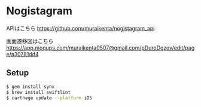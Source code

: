 # Nogistagram

APIはこちら
https://github.com/muraikenta/nogistagram_api

画面遷移図はこちら
https://app.moqups.com/muraikenta0507@gmail.com/pDuroDgzov/edit/page/a30781dd4

## Setup

```bash
$ gem install synx
$ brew install swiftlint
$ carthage update --platform iOS
```
